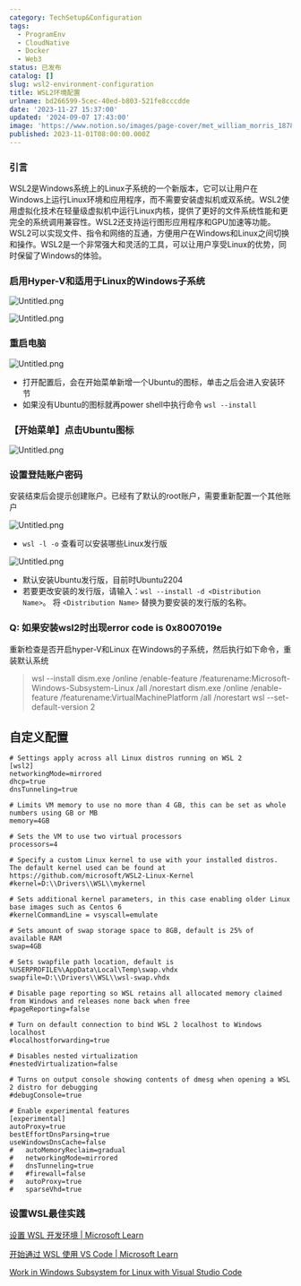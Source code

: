 ```yaml
---
category: TechSetup&Configuration
tags:
  - ProgramEnv
  - CloudNative
  - Docker
  - Web3
status: 已发布
catalog: []
slug: wsl2-environment-configuration
title: WSL2环境配置
urlname: bd266599-5cec-40ed-b803-521fe8cccdde
date: '2023-11-27 15:37:00'
updated: '2024-09-07 17:43:00'
image: 'https://www.notion.so/images/page-cover/met_william_morris_1878.jpg'
published: 2023-11-01T08:00:00.000Z
---
```


### 引言


WSL2是Windows系统上的Linux子系统的一个新版本，它可以让用户在Windows上运行Linux环境和应用程序，而不需要安装虚拟机或双系统。WSL2使用虚拟化技术在轻量级虚拟机中运行Linux内核，提供了更好的文件系统性能和更完全的系统调用兼容性。WSL2还支持运行图形应用程序和GPU加速等功能。WSL2可以实现文件、指令和网络的互通，方便用户在Windows和Linux之间切换和操作。WSL2是一个非常强大和灵活的工具，可以让用户享受Linux的优势，同时保留了Windows的体验。


### 启用Hyper-V和适用于Linux的Windows子系统


![Untitled.png](https://prod-files-secure.s3.us-west-2.amazonaws.com/5d24fe63-e567-4804-86f9-9fdc62e13082/62efe4d1-37d6-4606-a7b8-34dcd63ff38a/Untitled.png?X-Amz-Algorithm=AWS4-HMAC-SHA256&X-Amz-Content-Sha256=UNSIGNED-PAYLOAD&X-Amz-Credential=ASIAZI2LB46665SN7X24%2F20250326%2Fus-west-2%2Fs3%2Faws4_request&X-Amz-Date=20250326T213500Z&X-Amz-Expires=3600&X-Amz-Security-Token=IQoJb3JpZ2luX2VjEM3%2F%2F%2F%2F%2F%2F%2F%2F%2F%2FwEaCXVzLXdlc3QtMiJGMEQCIBm74%2FoLeqHldFngkRZp8gviicB6iJE9HLSA9ylfAhjeAiBAeiNVRSbCJ6polIUGKSSElGI%2BOiO7XauiJUTF9SM86yr%2FAwg2EAAaDDYzNzQyMzE4MzgwNSIMDd%2B8g0OWAeVEcKUzKtwDrOfP%2FAUHwRPlaJYGPy6ddN4dWhnsUplHaEBIOmTWWDvFe1UJJVFqqWkXKIcRDcJAHc0qaq6oHN2X5cjoPCy%2BCm2XUPVQWHuMHJMrGC4dDwZeRsQ2Fu%2FTZLF4Bg9XRg4xCdO5E7Fwms4B8CDZofPl4dRAauPQQFhXG1rXvnP%2Bqo5RFR49fIn99P2H%2Fk%2B3sGO1xCxc3hT68q48p77Ue9nsr3NG3SQD2ZB3spGxud8RW4iRP6etMuvWxo5uTId5CSxTfuIeK%2FfCb2O1EoCLwiEg5Kj%2F8mJ632b6FVtqGUMMjRxbHQKZNnVmei8O6Jof31V9XSiWMnx9oahlIgn5ohaijtb7V4t9TvNBvmPPXnzB6E3y9pttFWfA%2FOAXY1MhSHma3H3V3CPaEKfsdN3BNRY%2FoU1uaVA9C2DqQvaWrTIjmidCZJwSZWcTx40MlH9EZAgrrgeB%2F9LPizIoD%2BYrYNIFth8ur2Ra%2FLG91MekpSUxyGzLWmOMUbFVN5QA35gD0h33SbmAPW01boBTtZTH6xNXj11gHmA2e0EM3kABsXulhd0K3WR81jr7uLDXPa10P%2BDvmowm86Ode438VvR3NKAZViccAudopaWOtINdDBVM6GZLZSfy7LumtrmAruEwztGRvwY6pgEKymjgc5MnKqcQWejcmHww8t86BjQptIFpQLviM4%2FVg9x2BWzzUjyt6HH%2FFXXVtATYU7s6MfVD6VrY5JbUdgkgN2l0MnaJhvOgiFipzNRQL%2F0TyBGQTbj7%2BeG0QtGXaSms3%2BWzZGFkZJ8JJadZxRfNORBCjwcHNe9m5K6NSkWCIhf80I3IeZd0CfGkfT07SHAfnieeGNBASiM084Dsvurr%2FSg5rYq9&X-Amz-Signature=9a6afad493becca3c6000cb4aa93b71d8dc8af2b5e5fe028e317a6a77798009d&X-Amz-SignedHeaders=host&x-id=GetObject)


![Untitled.png](https://prod-files-secure.s3.us-west-2.amazonaws.com/5d24fe63-e567-4804-86f9-9fdc62e13082/74866fe6-9ce5-4055-94c5-4900f6f5ff8b/Untitled.png?X-Amz-Algorithm=AWS4-HMAC-SHA256&X-Amz-Content-Sha256=UNSIGNED-PAYLOAD&X-Amz-Credential=ASIAZI2LB46665SN7X24%2F20250326%2Fus-west-2%2Fs3%2Faws4_request&X-Amz-Date=20250326T213500Z&X-Amz-Expires=3600&X-Amz-Security-Token=IQoJb3JpZ2luX2VjEM3%2F%2F%2F%2F%2F%2F%2F%2F%2F%2FwEaCXVzLXdlc3QtMiJGMEQCIBm74%2FoLeqHldFngkRZp8gviicB6iJE9HLSA9ylfAhjeAiBAeiNVRSbCJ6polIUGKSSElGI%2BOiO7XauiJUTF9SM86yr%2FAwg2EAAaDDYzNzQyMzE4MzgwNSIMDd%2B8g0OWAeVEcKUzKtwDrOfP%2FAUHwRPlaJYGPy6ddN4dWhnsUplHaEBIOmTWWDvFe1UJJVFqqWkXKIcRDcJAHc0qaq6oHN2X5cjoPCy%2BCm2XUPVQWHuMHJMrGC4dDwZeRsQ2Fu%2FTZLF4Bg9XRg4xCdO5E7Fwms4B8CDZofPl4dRAauPQQFhXG1rXvnP%2Bqo5RFR49fIn99P2H%2Fk%2B3sGO1xCxc3hT68q48p77Ue9nsr3NG3SQD2ZB3spGxud8RW4iRP6etMuvWxo5uTId5CSxTfuIeK%2FfCb2O1EoCLwiEg5Kj%2F8mJ632b6FVtqGUMMjRxbHQKZNnVmei8O6Jof31V9XSiWMnx9oahlIgn5ohaijtb7V4t9TvNBvmPPXnzB6E3y9pttFWfA%2FOAXY1MhSHma3H3V3CPaEKfsdN3BNRY%2FoU1uaVA9C2DqQvaWrTIjmidCZJwSZWcTx40MlH9EZAgrrgeB%2F9LPizIoD%2BYrYNIFth8ur2Ra%2FLG91MekpSUxyGzLWmOMUbFVN5QA35gD0h33SbmAPW01boBTtZTH6xNXj11gHmA2e0EM3kABsXulhd0K3WR81jr7uLDXPa10P%2BDvmowm86Ode438VvR3NKAZViccAudopaWOtINdDBVM6GZLZSfy7LumtrmAruEwztGRvwY6pgEKymjgc5MnKqcQWejcmHww8t86BjQptIFpQLviM4%2FVg9x2BWzzUjyt6HH%2FFXXVtATYU7s6MfVD6VrY5JbUdgkgN2l0MnaJhvOgiFipzNRQL%2F0TyBGQTbj7%2BeG0QtGXaSms3%2BWzZGFkZJ8JJadZxRfNORBCjwcHNe9m5K6NSkWCIhf80I3IeZd0CfGkfT07SHAfnieeGNBASiM084Dsvurr%2FSg5rYq9&X-Amz-Signature=98ce8964732d50eb7b0c0bbc74732646a9a5912aaf4772a27ef9e22cf0763858&X-Amz-SignedHeaders=host&x-id=GetObject)


### 重启电脑


![Untitled.png](https://prod-files-secure.s3.us-west-2.amazonaws.com/5d24fe63-e567-4804-86f9-9fdc62e13082/ed8ca255-2fda-4c1b-9b1a-f1896300e8e7/Untitled.png?X-Amz-Algorithm=AWS4-HMAC-SHA256&X-Amz-Content-Sha256=UNSIGNED-PAYLOAD&X-Amz-Credential=ASIAZI2LB46665SN7X24%2F20250326%2Fus-west-2%2Fs3%2Faws4_request&X-Amz-Date=20250326T213500Z&X-Amz-Expires=3600&X-Amz-Security-Token=IQoJb3JpZ2luX2VjEM3%2F%2F%2F%2F%2F%2F%2F%2F%2F%2FwEaCXVzLXdlc3QtMiJGMEQCIBm74%2FoLeqHldFngkRZp8gviicB6iJE9HLSA9ylfAhjeAiBAeiNVRSbCJ6polIUGKSSElGI%2BOiO7XauiJUTF9SM86yr%2FAwg2EAAaDDYzNzQyMzE4MzgwNSIMDd%2B8g0OWAeVEcKUzKtwDrOfP%2FAUHwRPlaJYGPy6ddN4dWhnsUplHaEBIOmTWWDvFe1UJJVFqqWkXKIcRDcJAHc0qaq6oHN2X5cjoPCy%2BCm2XUPVQWHuMHJMrGC4dDwZeRsQ2Fu%2FTZLF4Bg9XRg4xCdO5E7Fwms4B8CDZofPl4dRAauPQQFhXG1rXvnP%2Bqo5RFR49fIn99P2H%2Fk%2B3sGO1xCxc3hT68q48p77Ue9nsr3NG3SQD2ZB3spGxud8RW4iRP6etMuvWxo5uTId5CSxTfuIeK%2FfCb2O1EoCLwiEg5Kj%2F8mJ632b6FVtqGUMMjRxbHQKZNnVmei8O6Jof31V9XSiWMnx9oahlIgn5ohaijtb7V4t9TvNBvmPPXnzB6E3y9pttFWfA%2FOAXY1MhSHma3H3V3CPaEKfsdN3BNRY%2FoU1uaVA9C2DqQvaWrTIjmidCZJwSZWcTx40MlH9EZAgrrgeB%2F9LPizIoD%2BYrYNIFth8ur2Ra%2FLG91MekpSUxyGzLWmOMUbFVN5QA35gD0h33SbmAPW01boBTtZTH6xNXj11gHmA2e0EM3kABsXulhd0K3WR81jr7uLDXPa10P%2BDvmowm86Ode438VvR3NKAZViccAudopaWOtINdDBVM6GZLZSfy7LumtrmAruEwztGRvwY6pgEKymjgc5MnKqcQWejcmHww8t86BjQptIFpQLviM4%2FVg9x2BWzzUjyt6HH%2FFXXVtATYU7s6MfVD6VrY5JbUdgkgN2l0MnaJhvOgiFipzNRQL%2F0TyBGQTbj7%2BeG0QtGXaSms3%2BWzZGFkZJ8JJadZxRfNORBCjwcHNe9m5K6NSkWCIhf80I3IeZd0CfGkfT07SHAfnieeGNBASiM084Dsvurr%2FSg5rYq9&X-Amz-Signature=8459f255182f057cac6db60a2e7470422f9e69fe8561482b947c2aaaf9f3b27e&X-Amz-SignedHeaders=host&x-id=GetObject)

- 打开配置后，会在开始菜单新增一个Ubuntu的图标，单击之后会进入安装环节
- 如果没有Ubuntu的图标就再power shell中执行命令 `wsl --install`

### 【开始菜单】点击Ubuntu图标


![Untitled.png](https://prod-files-secure.s3.us-west-2.amazonaws.com/5d24fe63-e567-4804-86f9-9fdc62e13082/d7415a12-f453-43fe-a604-a208d85638a3/Untitled.png?X-Amz-Algorithm=AWS4-HMAC-SHA256&X-Amz-Content-Sha256=UNSIGNED-PAYLOAD&X-Amz-Credential=ASIAZI2LB46665SN7X24%2F20250326%2Fus-west-2%2Fs3%2Faws4_request&X-Amz-Date=20250326T213500Z&X-Amz-Expires=3600&X-Amz-Security-Token=IQoJb3JpZ2luX2VjEM3%2F%2F%2F%2F%2F%2F%2F%2F%2F%2FwEaCXVzLXdlc3QtMiJGMEQCIBm74%2FoLeqHldFngkRZp8gviicB6iJE9HLSA9ylfAhjeAiBAeiNVRSbCJ6polIUGKSSElGI%2BOiO7XauiJUTF9SM86yr%2FAwg2EAAaDDYzNzQyMzE4MzgwNSIMDd%2B8g0OWAeVEcKUzKtwDrOfP%2FAUHwRPlaJYGPy6ddN4dWhnsUplHaEBIOmTWWDvFe1UJJVFqqWkXKIcRDcJAHc0qaq6oHN2X5cjoPCy%2BCm2XUPVQWHuMHJMrGC4dDwZeRsQ2Fu%2FTZLF4Bg9XRg4xCdO5E7Fwms4B8CDZofPl4dRAauPQQFhXG1rXvnP%2Bqo5RFR49fIn99P2H%2Fk%2B3sGO1xCxc3hT68q48p77Ue9nsr3NG3SQD2ZB3spGxud8RW4iRP6etMuvWxo5uTId5CSxTfuIeK%2FfCb2O1EoCLwiEg5Kj%2F8mJ632b6FVtqGUMMjRxbHQKZNnVmei8O6Jof31V9XSiWMnx9oahlIgn5ohaijtb7V4t9TvNBvmPPXnzB6E3y9pttFWfA%2FOAXY1MhSHma3H3V3CPaEKfsdN3BNRY%2FoU1uaVA9C2DqQvaWrTIjmidCZJwSZWcTx40MlH9EZAgrrgeB%2F9LPizIoD%2BYrYNIFth8ur2Ra%2FLG91MekpSUxyGzLWmOMUbFVN5QA35gD0h33SbmAPW01boBTtZTH6xNXj11gHmA2e0EM3kABsXulhd0K3WR81jr7uLDXPa10P%2BDvmowm86Ode438VvR3NKAZViccAudopaWOtINdDBVM6GZLZSfy7LumtrmAruEwztGRvwY6pgEKymjgc5MnKqcQWejcmHww8t86BjQptIFpQLviM4%2FVg9x2BWzzUjyt6HH%2FFXXVtATYU7s6MfVD6VrY5JbUdgkgN2l0MnaJhvOgiFipzNRQL%2F0TyBGQTbj7%2BeG0QtGXaSms3%2BWzZGFkZJ8JJadZxRfNORBCjwcHNe9m5K6NSkWCIhf80I3IeZd0CfGkfT07SHAfnieeGNBASiM084Dsvurr%2FSg5rYq9&X-Amz-Signature=77c06c13275562d79dace5c1a9972407c601560be4b5db79cddcda016fcf9729&X-Amz-SignedHeaders=host&x-id=GetObject)


### 设置登陆账户密码


安装结束后会提示创建账户。已经有了默认的root账户，需要重新配置一个其他账户


![Untitled.png](https://prod-files-secure.s3.us-west-2.amazonaws.com/5d24fe63-e567-4804-86f9-9fdc62e13082/bb38a6ce-031e-4122-9787-de509d2240bf/Untitled.png?X-Amz-Algorithm=AWS4-HMAC-SHA256&X-Amz-Content-Sha256=UNSIGNED-PAYLOAD&X-Amz-Credential=ASIAZI2LB46665SN7X24%2F20250326%2Fus-west-2%2Fs3%2Faws4_request&X-Amz-Date=20250326T213500Z&X-Amz-Expires=3600&X-Amz-Security-Token=IQoJb3JpZ2luX2VjEM3%2F%2F%2F%2F%2F%2F%2F%2F%2F%2FwEaCXVzLXdlc3QtMiJGMEQCIBm74%2FoLeqHldFngkRZp8gviicB6iJE9HLSA9ylfAhjeAiBAeiNVRSbCJ6polIUGKSSElGI%2BOiO7XauiJUTF9SM86yr%2FAwg2EAAaDDYzNzQyMzE4MzgwNSIMDd%2B8g0OWAeVEcKUzKtwDrOfP%2FAUHwRPlaJYGPy6ddN4dWhnsUplHaEBIOmTWWDvFe1UJJVFqqWkXKIcRDcJAHc0qaq6oHN2X5cjoPCy%2BCm2XUPVQWHuMHJMrGC4dDwZeRsQ2Fu%2FTZLF4Bg9XRg4xCdO5E7Fwms4B8CDZofPl4dRAauPQQFhXG1rXvnP%2Bqo5RFR49fIn99P2H%2Fk%2B3sGO1xCxc3hT68q48p77Ue9nsr3NG3SQD2ZB3spGxud8RW4iRP6etMuvWxo5uTId5CSxTfuIeK%2FfCb2O1EoCLwiEg5Kj%2F8mJ632b6FVtqGUMMjRxbHQKZNnVmei8O6Jof31V9XSiWMnx9oahlIgn5ohaijtb7V4t9TvNBvmPPXnzB6E3y9pttFWfA%2FOAXY1MhSHma3H3V3CPaEKfsdN3BNRY%2FoU1uaVA9C2DqQvaWrTIjmidCZJwSZWcTx40MlH9EZAgrrgeB%2F9LPizIoD%2BYrYNIFth8ur2Ra%2FLG91MekpSUxyGzLWmOMUbFVN5QA35gD0h33SbmAPW01boBTtZTH6xNXj11gHmA2e0EM3kABsXulhd0K3WR81jr7uLDXPa10P%2BDvmowm86Ode438VvR3NKAZViccAudopaWOtINdDBVM6GZLZSfy7LumtrmAruEwztGRvwY6pgEKymjgc5MnKqcQWejcmHww8t86BjQptIFpQLviM4%2FVg9x2BWzzUjyt6HH%2FFXXVtATYU7s6MfVD6VrY5JbUdgkgN2l0MnaJhvOgiFipzNRQL%2F0TyBGQTbj7%2BeG0QtGXaSms3%2BWzZGFkZJ8JJadZxRfNORBCjwcHNe9m5K6NSkWCIhf80I3IeZd0CfGkfT07SHAfnieeGNBASiM084Dsvurr%2FSg5rYq9&X-Amz-Signature=b10d2f4deadd2cef9ebe77058aed102f2eb99596c1111051a6cd498864706a2f&X-Amz-SignedHeaders=host&x-id=GetObject)

- `wsl -l -o` 查看可以安装哪些Linux发行版

![Untitled.png](https://prod-files-secure.s3.us-west-2.amazonaws.com/5d24fe63-e567-4804-86f9-9fdc62e13082/4b4e5e2f-4e13-4651-8884-559a62c38137/Untitled.png?X-Amz-Algorithm=AWS4-HMAC-SHA256&X-Amz-Content-Sha256=UNSIGNED-PAYLOAD&X-Amz-Credential=ASIAZI2LB46665SN7X24%2F20250326%2Fus-west-2%2Fs3%2Faws4_request&X-Amz-Date=20250326T213500Z&X-Amz-Expires=3600&X-Amz-Security-Token=IQoJb3JpZ2luX2VjEM3%2F%2F%2F%2F%2F%2F%2F%2F%2F%2FwEaCXVzLXdlc3QtMiJGMEQCIBm74%2FoLeqHldFngkRZp8gviicB6iJE9HLSA9ylfAhjeAiBAeiNVRSbCJ6polIUGKSSElGI%2BOiO7XauiJUTF9SM86yr%2FAwg2EAAaDDYzNzQyMzE4MzgwNSIMDd%2B8g0OWAeVEcKUzKtwDrOfP%2FAUHwRPlaJYGPy6ddN4dWhnsUplHaEBIOmTWWDvFe1UJJVFqqWkXKIcRDcJAHc0qaq6oHN2X5cjoPCy%2BCm2XUPVQWHuMHJMrGC4dDwZeRsQ2Fu%2FTZLF4Bg9XRg4xCdO5E7Fwms4B8CDZofPl4dRAauPQQFhXG1rXvnP%2Bqo5RFR49fIn99P2H%2Fk%2B3sGO1xCxc3hT68q48p77Ue9nsr3NG3SQD2ZB3spGxud8RW4iRP6etMuvWxo5uTId5CSxTfuIeK%2FfCb2O1EoCLwiEg5Kj%2F8mJ632b6FVtqGUMMjRxbHQKZNnVmei8O6Jof31V9XSiWMnx9oahlIgn5ohaijtb7V4t9TvNBvmPPXnzB6E3y9pttFWfA%2FOAXY1MhSHma3H3V3CPaEKfsdN3BNRY%2FoU1uaVA9C2DqQvaWrTIjmidCZJwSZWcTx40MlH9EZAgrrgeB%2F9LPizIoD%2BYrYNIFth8ur2Ra%2FLG91MekpSUxyGzLWmOMUbFVN5QA35gD0h33SbmAPW01boBTtZTH6xNXj11gHmA2e0EM3kABsXulhd0K3WR81jr7uLDXPa10P%2BDvmowm86Ode438VvR3NKAZViccAudopaWOtINdDBVM6GZLZSfy7LumtrmAruEwztGRvwY6pgEKymjgc5MnKqcQWejcmHww8t86BjQptIFpQLviM4%2FVg9x2BWzzUjyt6HH%2FFXXVtATYU7s6MfVD6VrY5JbUdgkgN2l0MnaJhvOgiFipzNRQL%2F0TyBGQTbj7%2BeG0QtGXaSms3%2BWzZGFkZJ8JJadZxRfNORBCjwcHNe9m5K6NSkWCIhf80I3IeZd0CfGkfT07SHAfnieeGNBASiM084Dsvurr%2FSg5rYq9&X-Amz-Signature=bed895f6608eecdcb2a1350505cdbc4f843a25baca7ea5873d918e169fcfe94b&X-Amz-SignedHeaders=host&x-id=GetObject)

- 默认安装Ubuntu发行版，目前时Ubuntu2204
- 若要更改安装的发行版，请输入：`wsl --install -d <Distribution Name>`。 将 `<Distribution Name>` 替换为要安装的发行版的名称。

### Q: 如果安装wsl2时出现error code is 0x8007019e


重新检查是否开启hyper-V和Linux 在Windows的子系统，然后执行如下命令，重装默认系统

> wsl --install
> dism.exe /online /enable-feature /featurename:Microsoft-Windows-Subsystem-Linux /all /norestart
> dism.exe /online /enable-feature /featurename:VirtualMachinePlatform /all /norestart
> wsl --set-default-version 2

## 自定义配置


```shell
# Settings apply across all Linux distros running on WSL 2
[wsl2]
networkingMode=mirrored
dhcp=true
dnsTunneling=true

# Limits VM memory to use no more than 4 GB, this can be set as whole numbers using GB or MB
memory=4GB 

# Sets the VM to use two virtual processors
processors=4

# Specify a custom Linux kernel to use with your installed distros. The default kernel used can be found at https://github.com/microsoft/WSL2-Linux-Kernel
#kernel=D:\\Drivers\\WSL\\mykernel

# Sets additional kernel parameters, in this case enabling older Linux base images such as Centos 6
#kernelCommandLine = vsyscall=emulate

# Sets amount of swap storage space to 8GB, default is 25% of available RAM
swap=4GB

# Sets swapfile path location, default is %USERPROFILE%\AppData\Local\Temp\swap.vhdx
swapfile=D:\\Drivers\\WSL\\wsl-swap.vhdx

# Disable page reporting so WSL retains all allocated memory claimed from Windows and releases none back when free
#pageReporting=false

# Turn on default connection to bind WSL 2 localhost to Windows localhost
#localhostforwarding=true

# Disables nested virtualization
#nestedVirtualization=false

# Turns on output console showing contents of dmesg when opening a WSL 2 distro for debugging
#debugConsole=true

# Enable experimental features
[experimental]
autoProxy=true
bestEffortDnsParsing=true
useWindowsDnsCache=false
#   autoMemoryReclaim=gradual
#   networkingMode=mirrored
#   dnsTunneling=true
#   #firewall=false
#   autoProxy=true
#   sparseVhd=true
```


### 设置WSL最佳实践


[设置 WSL 开发环境 | Microsoft Learn](https://learn.microsoft.com/zh-cn/windows/wsl/setup/environment#set-up-your-linux-username-and-password)


[开始通过 WSL 使用 VS Code | Microsoft Learn](https://learn.microsoft.com/zh-cn/windows/wsl/tutorials/wsl-vscode)


[Work in Windows Subsystem for Linux with Visual Studio Code](https://code.visualstudio.com/docs/remote/wsl-tutorial)

